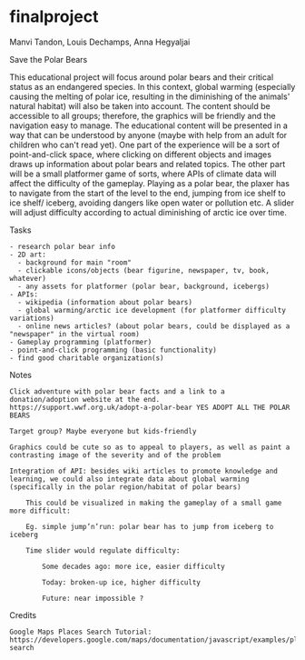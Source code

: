 # finalproject

Manvi Tandon, Louis Dechamps, Anna Hegyaljai


Save the Polar Bears

This educational project will focus around polar bears and their critical status as an endangered species. In this context, global warming (especially causing the melting of polar ice, resulting in the diminishing of the animals' natural habitat) will also be taken into account. The content should be accessible to all groups; therefore, the graphics will be friendly and the navigation easy to manage. The educational content will be presented in a way that can be understood by anyone (maybe with help from an adult for children who can't read yet). One part of the experience will be a sort of point-and-click space, where clicking on different objects and images draws up information about polar bears and related topics. The other part will be a small platformer game of sorts, where APIs of climate data will affect the difficulty of the gameplay. Playing as a polar bear, the plaxer has to navigate from the start of the level to the end, jumping from ice shelf to ice shelf/ iceberg, avoiding dangers like open water or pollution etc. A slider will adjust difficulty according to actual diminishing of arctic ice over time.

Tasks

    - research polar bear info
    - 2D art:
      - background for main "room"
      - clickable icons/objects (bear figurine, newspaper, tv, book, whatever)
      - any assets for platformer (polar bear, background, icebergs)
    - APIs:
      - wikipedia (information about polar bears)
      - global warming/arctic ice development (for platformer difficulty variations)
      - online news articles? (about polar bears, could be displayed as a "newspaper" in the virtual room)
    - Gameplay programming (platformer)
    - point-and-click programming (basic functionality)
    - find good charitable organization(s)



Notes

    Click adventure with polar bear facts and a link to a donation/adoption website at the end. https://support.wwf.org.uk/adopt-a-polar-bear YES ADOPT ALL THE POLAR BEARS

    Target group? Maybe everyone but kids-friendly

    Graphics could be cute so as to appeal to players, as well as paint a contrasting image of the severity and of the problem

    Integration of API: besides wiki articles to promote knowledge and learning, we could also integrate data about global warming (specifically in the polar region/habitat of polar bears)

        This could be visualized in making the gameplay of a small game more difficult:

        Eg. simple jump’n’run: polar bear has to jump from iceberg to iceberg

        Time slider would regulate difficulty:

            Some decades ago: more ice, easier difficulty

            Today: broken-up ice, higher difficulty

            Future: near impossible ?

Credits

    Google Maps Places Search Tutorial:
    https://developers.google.com/maps/documentation/javascript/examples/place-search
